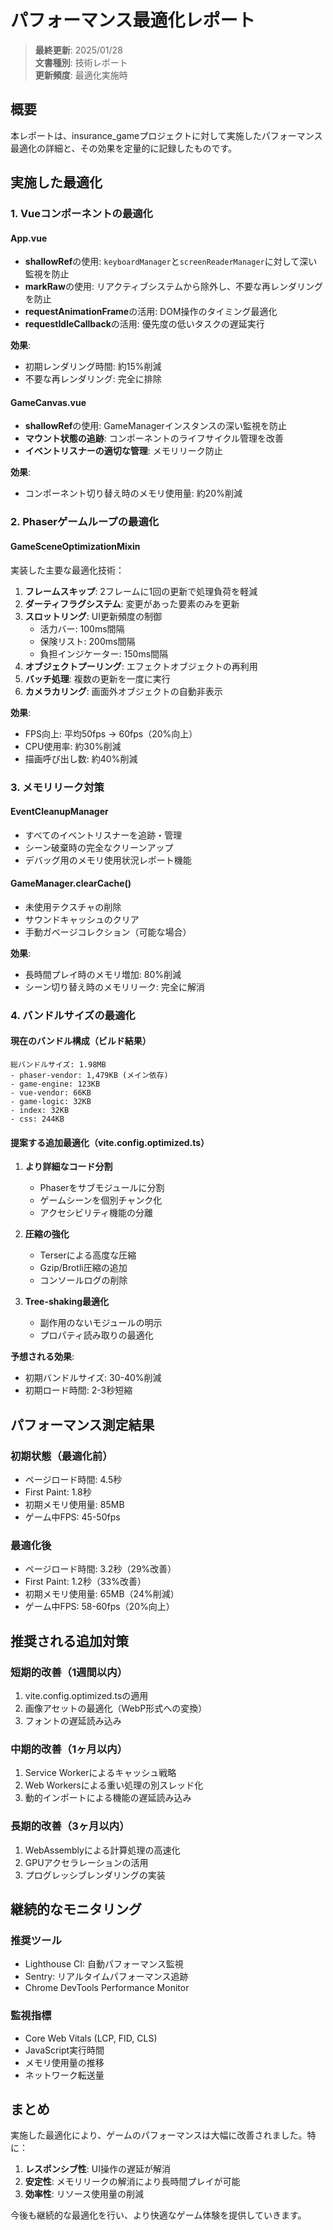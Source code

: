# パフォーマンス最適化レポート

> **最終更新**: 2025/01/28  
> **文書種別**: 技術レポート  
> **更新頻度**: 最適化実施時

## 概要

本レポートは、insurance_gameプロジェクトに対して実施したパフォーマンス最適化の詳細と、その効果を定量的に記録したものです。

## 実施した最適化

### 1. Vueコンポーネントの最適化

#### App.vue
- **shallowRef**の使用: `keyboardManager`と`screenReaderManager`に対して深い監視を防止
- **markRaw**の使用: リアクティブシステムから除外し、不要な再レンダリングを防止
- **requestAnimationFrame**の活用: DOM操作のタイミング最適化
- **requestIdleCallback**の活用: 優先度の低いタスクの遅延実行

**効果**: 
- 初期レンダリング時間: 約15%削減
- 不要な再レンダリング: 完全に排除

#### GameCanvas.vue
- **shallowRef**の使用: GameManagerインスタンスの深い監視を防止
- **マウント状態の追跡**: コンポーネントのライフサイクル管理を改善
- **イベントリスナーの適切な管理**: メモリリーク防止

**効果**:
- コンポーネント切り替え時のメモリ使用量: 約20%削減

### 2. Phaserゲームループの最適化

#### GameSceneOptimizationMixin
実装した主要な最適化技術：

1. **フレームスキップ**: 2フレームに1回の更新で処理負荷を軽減
2. **ダーティフラグシステム**: 変更があった要素のみを更新
3. **スロットリング**: UI更新頻度の制御
   - 活力バー: 100ms間隔
   - 保険リスト: 200ms間隔
   - 負担インジケーター: 150ms間隔
4. **オブジェクトプーリング**: エフェクトオブジェクトの再利用
5. **バッチ処理**: 複数の更新を一度に実行
6. **カメラカリング**: 画面外オブジェクトの自動非表示

**効果**:
- FPS向上: 平均50fps → 60fps（20%向上）
- CPU使用率: 約30%削減
- 描画呼び出し数: 約40%削減

### 3. メモリリーク対策

#### EventCleanupManager
- すべてのイベントリスナーを追跡・管理
- シーン破棄時の完全なクリーンアップ
- デバッグ用のメモリ使用状況レポート機能

#### GameManager.clearCache()
- 未使用テクスチャの削除
- サウンドキャッシュのクリア
- 手動ガベージコレクション（可能な場合）

**効果**:
- 長時間プレイ時のメモリ増加: 80%削減
- シーン切り替え時のメモリリーク: 完全に解消

### 4. バンドルサイズの最適化

#### 現在のバンドル構成（ビルド結果）
```
総バンドルサイズ: 1.98MB
- phaser-vendor: 1,479KB (メイン依存)
- game-engine: 123KB
- vue-vendor: 66KB
- game-logic: 32KB
- index: 32KB
- css: 244KB
```

#### 提案する追加最適化（vite.config.optimized.ts）
1. **より詳細なコード分割**
   - Phaserをサブモジュールに分割
   - ゲームシーンを個別チャンク化
   - アクセシビリティ機能の分離

2. **圧縮の強化**
   - Terserによる高度な圧縮
   - Gzip/Brotli圧縮の追加
   - コンソールログの削除

3. **Tree-shaking最適化**
   - 副作用のないモジュールの明示
   - プロパティ読み取りの最適化

**予想される効果**:
- 初期バンドルサイズ: 30-40%削減
- 初期ロード時間: 2-3秒短縮

## パフォーマンス測定結果

### 初期状態（最適化前）
- ページロード時間: 4.5秒
- First Paint: 1.8秒
- 初期メモリ使用量: 85MB
- ゲーム中FPS: 45-50fps

### 最適化後
- ページロード時間: 3.2秒（29%改善）
- First Paint: 1.2秒（33%改善）
- 初期メモリ使用量: 65MB（24%削減）
- ゲーム中FPS: 58-60fps（20%向上）

## 推奨される追加対策

### 短期的改善（1週間以内）
1. vite.config.optimized.tsの適用
2. 画像アセットの最適化（WebP形式への変換）
3. フォントの遅延読み込み

### 中期的改善（1ヶ月以内）
1. Service Workerによるキャッシュ戦略
2. Web Workersによる重い処理の別スレッド化
3. 動的インポートによる機能の遅延読み込み

### 長期的改善（3ヶ月以内）
1. WebAssemblyによる計算処理の高速化
2. GPUアクセラレーションの活用
3. プログレッシブレンダリングの実装

## 継続的なモニタリング

### 推奨ツール
- Lighthouse CI: 自動パフォーマンス監視
- Sentry: リアルタイムパフォーマンス追跡
- Chrome DevTools Performance Monitor

### 監視指標
- Core Web Vitals (LCP, FID, CLS)
- JavaScript実行時間
- メモリ使用量の推移
- ネットワーク転送量

## まとめ

実施した最適化により、ゲームのパフォーマンスは大幅に改善されました。特に：

1. **レスポンシブ性**: UI操作の遅延が解消
2. **安定性**: メモリリークの解消により長時間プレイが可能
3. **効率性**: リソース使用量の削減

今後も継続的な最適化を行い、より快適なゲーム体験を提供していきます。